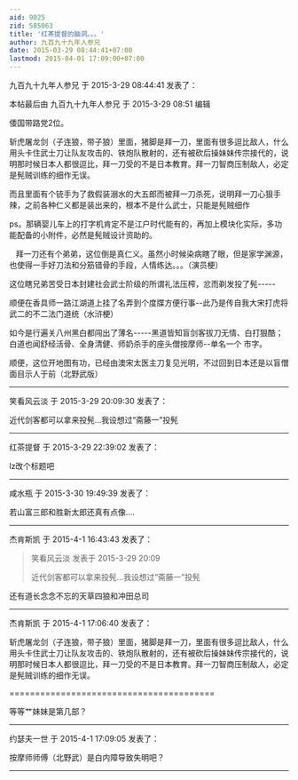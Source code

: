 ```yaml
---
aid: 9025
zid: 585063
title: '红茶提督的脑洞。。。'
author: 九百九十九年人参兄
date: 2015-03-29 08:44:41+07:00
lastmod: 2015-04-01 17:09:00+07:00
---
```


九百九十九年人参兄 于 2015-3-29 08:44:41 发表了：

本帖最后由 九百九十九年人参兄 于 2015-3-29 08:51 编辑 

倭国带路党2位。

斩虎屠龙剑（子连狼，带子狼）里面，猪脚是拜一刀，里面有很多逗比敌人，什么用头卡住武士刀让队友攻击的、铁炮队散射的，还有被砍后操妹妹传宗接代的，说明那时候日本人都很逗比，拜一刀受的不是日本教育。拜一刀智商压制敌人，必定是髡贼训练的细作无误。

而且里面有个铳手为了救假装溺水的大五郎而被拜一刀杀死，说明拜一刀心狠手辣，之前各种仁义都是装出来的，根本不是什么武士，只能是髡贼细作

ps。那辆婴儿车上的打字机肯定不是江户时代能有的，再加上模块化实际，多功能配备的小附件，必然是髡贼设计资助的。

   拜一刀还有个弟弟，这位倒是真仁义。虽然小时候染病瞎了眼，但是家学渊源，也使得一手好刀法和分筋错骨的手段，人情练达。。。（演员梗）

这位瞎兄弟苦受日本封建社会武士阶级的所谓礼法压榨，忿而剃发投了髡-----

顺便在香具师一路江湖道上挂了名弄到个度牒方便行事--此乃是传自我大宋打虎将武二的不二法门道统（水浒梗）

如今是行遍关八州黑白都闯出了薄名-----黑道皆知盲剑客拔刀无情、白打狠酷；白道也闻舒经活骨、全身清健、师奶杀手的座头僧按摩师--单名一个 市字。

顺便，这位开地图有功，已经由澳宋太医主刀复见光明，不过回到日本还是以盲僧面目示人于前（北野武版）

---------

笑看风云淡 于 2015-3-29 20:09:30 发表了：

近代剑客都可以拿来投髡...我设想过“斋藤一”投髡

---------

红茶提督 于 2015-3-29 22:39:02 发表了：

lz改个标题吧

---------

咸水瓶 于 2015-3-30 19:49:39 发表了：

若山富三郎和胜新太郎还真有点像....

---------

杰肯斯凯 于 2015-4-1 16:43:43 发表了：

> 笑看风云淡 发表于 2015-3-29 20:09
> 
> 近代剑客都可以拿来投髡...我设想过“斋藤一”投髡



还有道长念念不忘的天草四狼和冲田总司

---------

杰肯斯凯 于 2015-4-1 17:06:40 发表了：

斩虎屠龙剑（子连狼，带子狼）里面，猪脚是拜一刀，里面有很多逗比敌人，什么用头卡住武士刀让队友攻击的、铁炮队散射的，还有被砍后操妹妹传宗接代的，说明那时候日本人都很逗比，拜一刀受的不是日本教育。拜一刀智商压制敌人，必定是髡贼训练的细作无误。

========================================

等等艹妹妹是第几部？

---------

约瑟夫一世 于 2015-4-1 17:09:05 发表了：

按摩师师傅（北野武）是白内障导致失明吧？

---------

